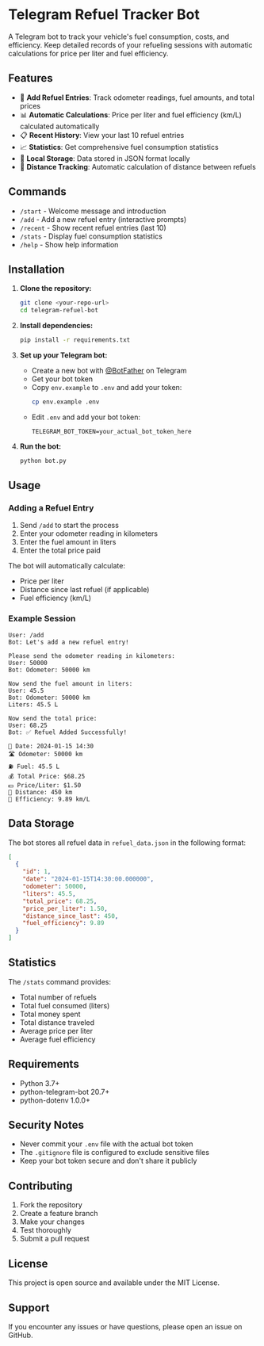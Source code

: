 # Telegram Refuel Tracker Bot

A Telegram bot to track your vehicle's fuel consumption, costs, and efficiency. Keep detailed records of your refueling sessions with automatic calculations for price per liter and fuel efficiency.

## Features

- 📝 **Add Refuel Entries**: Track odometer readings, fuel amounts, and total prices
- 📊 **Automatic Calculations**: Price per liter and fuel efficiency (km/L) calculated automatically
- 📋 **Recent History**: View your last 10 refuel entries
- 📈 **Statistics**: Get comprehensive fuel consumption statistics
- 💾 **Local Storage**: Data stored in JSON format locally
- 🚗 **Distance Tracking**: Automatic calculation of distance between refuels

## Commands

- `/start` - Welcome message and introduction
- `/add` - Add a new refuel entry (interactive prompts)
- `/recent` - Show recent refuel entries (last 10)
- `/stats` - Display fuel consumption statistics
- `/help` - Show help information

## Installation

1. **Clone the repository:**
   ```bash
   git clone <your-repo-url>
   cd telegram-refuel-bot
   ```

2. **Install dependencies:**
   ```bash
   pip install -r requirements.txt
   ```

3. **Set up your Telegram bot:**
   - Create a new bot with [@BotFather](https://t.me/botfather) on Telegram
   - Get your bot token
   - Copy `env.example` to `.env` and add your token:
     ```bash
     cp env.example .env
     ```
   - Edit `.env` and add your bot token:
     ```
     TELEGRAM_BOT_TOKEN=your_actual_bot_token_here
     ```

4. **Run the bot:**
   ```bash
   python bot.py
   ```

## Usage

### Adding a Refuel Entry

1. Send `/add` to start the process
2. Enter your odometer reading in kilometers
3. Enter the fuel amount in liters
4. Enter the total price paid

The bot will automatically calculate:
- Price per liter
- Distance since last refuel (if applicable)
- Fuel efficiency (km/L)

### Example Session

```
User: /add
Bot: Let's add a new refuel entry!

Please send the odometer reading in kilometers:
User: 50000
Bot: Odometer: 50000 km

Now send the fuel amount in liters:
User: 45.5
Bot: Odometer: 50000 km
Liters: 45.5 L

Now send the total price:
User: 68.25
Bot: ✅ Refuel Added Successfully!

📅 Date: 2024-01-15 14:30
🛣️ Odometer: 50000 km
⛽ Fuel: 45.5 L
💰 Total Price: $68.25
💵 Price/Liter: $1.50
📏 Distance: 450 km
🚗 Efficiency: 9.89 km/L
```

## Data Storage

The bot stores all refuel data in `refuel_data.json` in the following format:

```json
[
  {
    "id": 1,
    "date": "2024-01-15T14:30:00.000000",
    "odometer": 50000,
    "liters": 45.5,
    "total_price": 68.25,
    "price_per_liter": 1.50,
    "distance_since_last": 450,
    "fuel_efficiency": 9.89
  }
]
```

## Statistics

The `/stats` command provides:
- Total number of refuels
- Total fuel consumed (liters)
- Total money spent
- Total distance traveled
- Average price per liter
- Average fuel efficiency

## Requirements

- Python 3.7+
- python-telegram-bot 20.7+
- python-dotenv 1.0.0+

## Security Notes

- Never commit your `.env` file with the actual bot token
- The `.gitignore` file is configured to exclude sensitive files
- Keep your bot token secure and don't share it publicly

## Contributing

1. Fork the repository
2. Create a feature branch
3. Make your changes
4. Test thoroughly
5. Submit a pull request

## License

This project is open source and available under the MIT License.

## Support

If you encounter any issues or have questions, please open an issue on GitHub.
